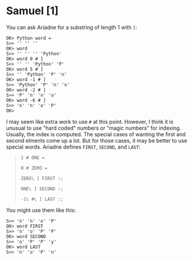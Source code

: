 # Samuel [1]

You can ask Ariadne for a substring of length 1 with `]`:

    OK> Python word =
    S>> '' '' ''
    OK> word
    S>> '' '' '' 'Python'
    OK> word 0 # ]
    S>> '' '' 'Python' 'P'
    OK> word 5 # ]
    S>> '' 'Python' 'P' 'n'
    OK> word -1 # ]
    S>> 'Python' 'P' 'n' 'n'
    OK> word -2 # ]
    S>> 'P' 'n' 'n' 'o'
    OK> word -6 # ]
    S>> 'n' 'n' 'o' 'P'
    OK>
    
I may seem like extra work to use `#` at this point.
However, I think it is unusual to use "hard coded" numbers or "magic numbers" for indexing.
Usually, the index is computed.
The special cases of wanting the first and second elments come up a lot.
But for those cases, it may be better to use special words.
Ariadne defines `FIRST`, `SECOND`, and `LAST`:

> `1 # ONE =`
>
> `0 # ZERO =`
>
> `ZERO\ ] FIRST :;`
>
> `ONE\ ] SECOND :;`
>
> `-1\ #\ ] LAST :;`
    
You might use them like this:
    
    S>> 'n' 'n' 'o' 'P'
    OK> word FIRST
    S>> 'n' 'o' 'P' 'P'
    OK> word SECOND
    S>> 'o' 'P' 'P' 'y'
    OK> word LAST
    S>> 'n' 'o' 'P' 'n'
    
